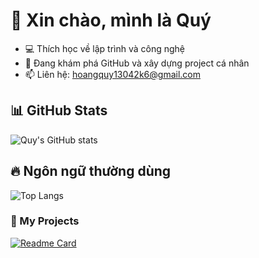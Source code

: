 

# 👋 Xin chào, mình là Quý
- 💻 Thích học về lập trình và công nghệ
- 🚀 Đang khám phá GitHub và xây dựng project cá nhân
- 📫 Liên hệ: hoangquy13042k6@gmail.com

## 📊 GitHub Stats
![Quy's GitHub stats](https://github-readme-stats.vercel.app/api?username=Quy1314&show_icons=true&theme=radical)

## 🔥 Ngôn ngữ thường dùng
![Top Langs](https://github-readme-stats.vercel.app/api/top-langs/?username=Quy1314&layout=compact&theme=radical)

### 🚀 My Projects
[![Readme Card](https://github-readme-stats.vercel.app/api/pin/?username=Quy1314&repo=my-awesome-project&theme=radical)](https://github.com/Quy1314/my-awesome-project)

